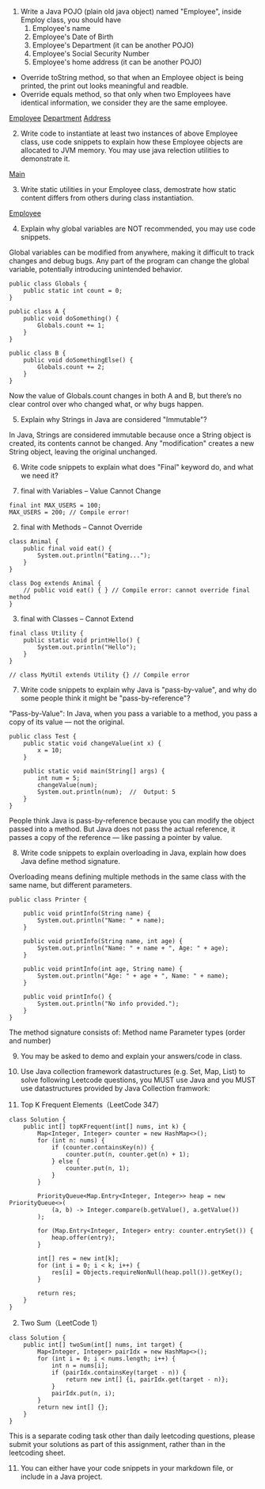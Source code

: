 1. Write a Java POJO (plain old java object) named "Employee", inside Employ class, you should have
   1. Employee's name
   2. Employee's Date of Birth
   3. Employee's Department (it can be another POJO)
   4. Employee's Social Security Number
   5. Employee's home address (it can be another POJO)
* Override toString method, so that when an Employee object is being printed, the print out looks meaningful and readble.
* Override equals method, so that only when two Employees have identical information, we consider they are the same employee.

[Employee](../../Coding/HW2/src/Employee.java)
[Department](../../Coding/HW2/src/Department.java)
[Address](../../Coding/HW2/src/Address.java)

2. Write code to instantiate at least two instances of above Employee class, use code snippets to explain how these Employee objects are allocated to JVM memory. You may use java relection utilities to demonstrate it.

[Main](../../Coding/HW2/src/Main.java)

3. Write static utilities in your Employee class, demostrate how static content differs from others during class
instantiation.

[Employee](../../Coding/HW2/src/Employee.java)

4. Explain why global variables are NOT recommended, you may use code snippets.

Global variables can be modified from anywhere, making it difficult to track changes and debug bugs. Any part of the program can change the global variable, potentially introducing unintended behavior.

```
public class Globals {
    public static int count = 0;
}
```
```
public class A {
    public void doSomething() {
        Globals.count += 1;
    }
}

public class B {
    public void doSomethingElse() {
        Globals.count += 2;
    }
}
```	

Now the value of Globals.count changes in both A and B, but there’s no clear control over who changed what, or why bugs happen.

5. Explain why Strings in Java are considered "Immutable"?

In Java, Strings are considered immutable because once a String object is created, its contents cannot be changed. Any "modification" creates a new String object, leaving the original unchanged.

6. Write code snippets to explain what does "Final" keyword do, and what we need it?

1. final with Variables – Value Cannot Change
```
final int MAX_USERS = 100;
MAX_USERS = 200; // Compile error!
```

2. final with Methods – Cannot Override
```
class Animal {
    public final void eat() {
        System.out.println("Eating...");
    }
}

class Dog extends Animal {
    // public void eat() { } // Compile error: cannot override final method
}
```

3. final with Classes – Cannot Extend
```
final class Utility {
    public static void printHello() {
        System.out.println("Hello");
    }
}

// class MyUtil extends Utility {} // Compile error

```


7. Write code snippets to explain why Java is "pass-by-value", and why do some people think it might be "pass-by-reference"?

"Pass-by-Value": In Java, when you pass a variable to a method, you pass a copy of its value — not the original.

```
public class Test {
    public static void changeValue(int x) {
        x = 10;
    }

    public static void main(String[] args) {
        int num = 5;
        changeValue(num);
        System.out.println(num);  //  Output: 5
    }
}
```

People think Java is pass-by-reference because you can modify the object passed into a method. But Java does not pass the actual reference, it passes a copy of the reference — like passing a pointer by value.

8. Write code snippets to explain overloading in Java, explain how does Java define method signature.

Overloading means defining multiple methods in the same class with the same name, but different parameters.

```
public class Printer {

    public void printInfo(String name) {
        System.out.println("Name: " + name);
    }

    public void printInfo(String name, int age) {
        System.out.println("Name: " + name + ", Age: " + age);
    }

    public void printInfo(int age, String name) {
        System.out.println("Age: " + age + ", Name: " + name);
    }

    public void printInfo() {
        System.out.println("No info provided.");
    }
}
```

The method signature consists of:
Method name
Parameter types (order and number)


9. You may be asked to demo and explain your answers/code in class.

10. Use Java collection framework datastructures (e.g. Set, Map, List) to solve following Leetcode questions, you MUST use Java and you MUST use datastructures provided by Java Collection framwork:
1. Top K Frequent Elements（LeetCode 347）

```
class Solution {
    public int[] topKFrequent(int[] nums, int k) {
        Map<Integer, Integer> counter = new HashMap<>();
        for (int n: nums) {
            if (counter.containsKey(n)) {
                counter.put(n, counter.get(n) + 1);
            } else {
                counter.put(n, 1);
            }
        }

        PriorityQueue<Map.Entry<Integer, Integer>> heap = new PriorityQueue<>(
            (a, b) -> Integer.compare(b.getValue(), a.getValue())
        );
        
        for (Map.Entry<Integer, Integer> entry: counter.entrySet()) {
            heap.offer(entry);
        }

        int[] res = new int[k];
        for (int i = 0; i < k; i++) {
            res[i] = Objects.requireNonNull(heap.poll()).getKey();
        }

        return res;
    }
}
```

2. Two Sum（LeetCode 1）

```
class Solution {
    public int[] twoSum(int[] nums, int target) {
        Map<Integer, Integer> pairIdx = new HashMap<>();
        for (int i = 0; i < nums.length; i++) {
            int n = nums[i];
            if (pairIdx.containsKey(target - n)) {
                return new int[] {i, pairIdx.get(target - n)};
            }
            pairIdx.put(n, i);
        }
        return new int[] {};
    }
}
```

This is a separate coding task other than daily leetcoding questions, please submit your solutions as part of this assignment, rather than in the leetcoding sheet.

11. You can either have your code snippets in your markdown file, or include in a Java project.
